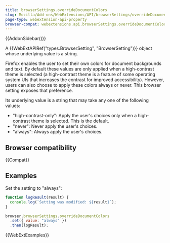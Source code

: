 ```yaml
---
title: browserSettings.overrideDocumentColors
slug: Mozilla/Add-ons/WebExtensions/API/browserSettings/overrideDocumentColors
page-type: webextension-api-property
browser-compat: webextensions.api.browserSettings.overrideDocumentColors
---
```


{{AddonSidebar()}}

A {{WebExtAPIRef("types.BrowserSetting", "BrowserSetting")}} object whose underlying value is a string.

Firefox enables the user to set their own colors for document backgrounds and text. By default these values are only applied when a high-contrast theme is selected (a high-contrast theme is a feature of some operating system UIs that increases the contrast for improved accessibility). However, users can also choose to apply these colors always or never. This browser setting exposes that preference.

Its underlying value is a string that may take any one of the following values:

- "high-contrast-only": Apply the user's choices only when a high-contrast theme is selected. This is the default.
- "never": Never apply the user's choices.
- "always": Always apply the user's choices.

## Browser compatibility

{{Compat}}

## Examples

Set the setting to "always":

```js
function logResult(result) {
  console.log(`Setting was modified: ${result}`);
}

browser.browserSettings.overrideDocumentColors
  .set({ value: "always" })
  .then(logResult);
```

{{WebExtExamples}}
